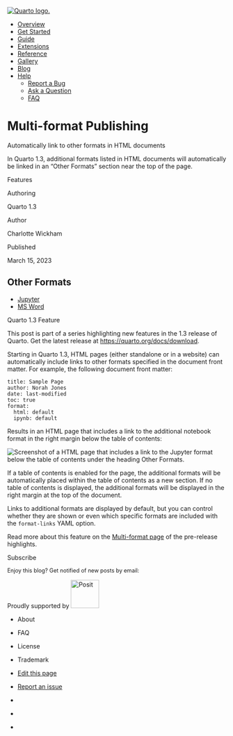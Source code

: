 <a href="../../../../index.html"
class="navbar-brand navbar-brand-logo"><img src="../../../../quarto.png"
class="navbar-logo" alt="Quarto logo." /></a>

<span class="navbar-toggler-icon"></span>

-   <a href="../../../../index.html" class="nav-link"><span
    class="menu-text">Overview</span></a>
-   <a href="../../../../docs/get-started/index.html" class="nav-link"><span
    class="menu-text">Get Started</span></a>
-   <a href="../../../../docs/guide/index.html" class="nav-link"><span
    class="menu-text">Guide</span></a>
-   <a href="../../../../docs/extensions/index.html" class="nav-link"><span
    class="menu-text">Extensions</span></a>
-   <a href="../../../../docs/reference/index.html" class="nav-link"><span
    class="menu-text">Reference</span></a>
-   <a href="../../../../docs/gallery/index.html" class="nav-link"><span
    class="menu-text">Gallery</span></a>
-   <a href="../../../../docs/blog/index.html" class="nav-link"><span
    class="menu-text">Blog</span></a>
-   <a href="#" id="nav-menu-help" class="nav-link dropdown-toggle"
    role="button" data-bs-toggle="dropdown" aria-expanded="false"><span
    class="menu-text">Help</span></a>
    -   <a href="https://github.com/quarto-dev/quarto-cli/issues"
        class="dropdown-item"><em></em> <span class="dropdown-text">Report a
        Bug</span></a>
    -   <a href="https://github.com/quarto-dev/quarto-cli/discussions"
        class="dropdown-item"><em></em> <span class="dropdown-text">Ask a
        Question</span></a>
    -   <a href="../../../../docs/faq/index.html"
        class="dropdown-item"><em></em> <span
        class="dropdown-text">FAQ</span></a>

<a href="https://twitter.com/quarto_pub"
class="quarto-navigation-tool px-1" aria-label="Quarto Twitter"
title="Quarto Twitter"><em></em></a>
<a href="https://github.com/quarto-dev/quarto-cli"
class="quarto-navigation-tool px-1" aria-label="Quarto GitHub"
title="Quarto GitHub"><em></em></a>
<a href="https://quarto.org/docs/blog/index.xml"
class="quarto-navigation-tool px-1" aria-label="Quarto Blog RSS"
title="Quarto Blog RSS"><em></em></a>

# Multi-format Publishing

Automatically link to other formats in HTML documents

In Quarto 1.3, additional formats listed in HTML documents will
automatically be linked in an “Other Formats” section near the top of
the page.

Features

Authoring

Quarto 1.3

Author

Charlotte Wickham

Published

March 15, 2023

## Other Formats

-   <a href="index.ipynb" download="index.ipynb"><em></em>Jupyter</a>
-   [MS Word](index.docx)

Quarto 1.3 Feature

This post is part of a series highlighting new features in the 1.3
release of Quarto. Get the latest release at
<https://quarto.org/docs/download>.

Starting in Quarto 1.3, HTML pages (either standalone or in a website)
can automatically include links to other formats specified in the
document front matter. For example, the following document front matter:

    title: Sample Page
    author: Norah Jones
    date: last-modified
    toc: true
    format: 
      html: default
      ipynb: default

Results in an HTML page that includes a link to the additional notebook
format in the right margin below the table of contents:

<img src="other-format.png" class="border img-fluid"
alt="Screenshot of a HTML page that includes a link to the Jupyter format below the table of contents under the heading Other Formats." />

If a table of contents is enabled for the page, the additional formats
will be automatically placed within the table of contents as a new
section. If no table of contents is displayed, the additional formats
will be displayed in the right margin at the top of the document.

Links to additional formats are displayed by default, but you can
control whether they are shown or even which specific formats are
included with the `format-links` YAML option.

Read more about this feature on the [Multi-format
page](../../../../docs/prerelease/1.3/multi-format.html) of the
pre-release highlights.

Subscribe

<span style="font-size: 0.9em;">Enjoy this blog? Get notified of new
posts by email:</span>

Proudly supported by [<img
src="https://www.rstudio.com/assets/img/posit-logo-fullcolor-TM.svg"
class="img-fluid" width="65" alt="Posit" />](https://posit.co)

-   <a href="../../../../about.html" class="nav-link"></a>

    About

-   <a href="../../../../docs/faq/index.html" class="nav-link"></a>

    FAQ

-   <a href="../../../../license.html" class="nav-link"></a>

    License

-   <a href="../../../../trademark.html" class="nav-link"></a>

    Trademark

-   <a
    href="https://github.com/quarto-dev/quarto-web/edit/main/docs/blog/posts/2023-03-15-multi-format/index.qmd"
    class="toc-action"><em></em>Edit this page</a>
-   <a href="https://github.com/quarto-dev/quarto-cli/issues/new/choose"
    class="toc-action"><em></em>Report an issue</a>

-   <a href="https://twitter.com/quarto_pub" class="nav-link"><em></em></a>
-   <a href="https://github.com/quarto-dev/quarto-cli"
    class="nav-link"><em></em></a>
-   <a href="https://quarto.org/docs/blog/index.xml"
    class="nav-link"><em></em></a>
